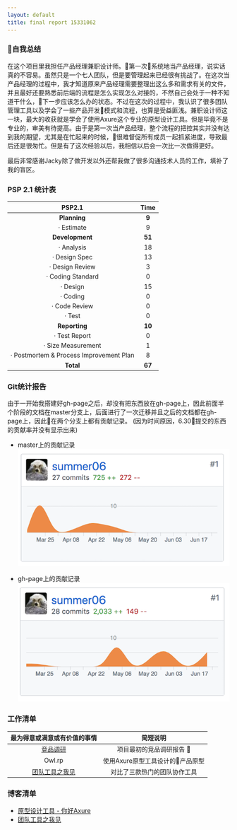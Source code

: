 ```yaml
---
layout: default
title: final report 15331062
---
```


### 自我总结

在这个项目里我担任产品经理兼职设计师。第一次系统地当产品经理，说实话真的不容易。虽然只是一个七人团队，但是要管理起来已经很有挑战了。在这次当产品经理的过程中，我才知道原来产品经理需要整理出这么多和需求有关的文件，并且最好还要熟悉前后端的流程是怎么实现怎么对接的，不然自己会处于一种不知道干什么，下一步应该怎么办的状态。不过在这次的过程中，我认识了很多团队管理工具以及学会了一些产品开发模式和流程，也算是受益匪浅。兼职设计师这一块，最大的收获就是学会了使用Axure这个专业的原型设计工具。但是毕竟不是专业的，审美有待提高。由于是第一次当产品经理，整个流程的把控其实并没有达到我的期望，尤其是在忙起来的时候，很难督促所有成员一起抓紧进度，导致最后还是很匆忙。但是有了这次经验以后，我相信以后会一次比一次做得更好。

最后非常感谢Jacky除了做开发以外还帮我做了很多沟通技术人员的工作，填补了我的盲区。

### PSP 2.1 统计表

|PSP2.1| Time |
|:--:|:--:|
|**Planning**|**9**|
|· Estimate|9|
|**Development**|**51**|
|· Analysis|18|
|· Design Spec|13|
|· Design Review|3|
|· Coding Standard|0|
|· Design|15|
|· Coding|0|
|· Code Review|0|
|· Test|0|
|**Reporting**|**10**|
|· Test Report|0|
|· Size Measurement|1|
|· Postmortem & Process Improvement Plan|8|
|**Total**|**67**|

### Git统计报告
由于一开始我搭建好gh-page之后，却没有把东西放在gh-page上，因此前面半个阶段的文档在master分支上，后面进行了一次迁移并且之后的文档都在gh-page上，因此在两个分支上都有贡献记录。
 (因为时间原因，6.30提交的东西的贡献率并没有显示出来)

- master上的贡献记录
![master](/assets/master.png)

- gh-page上的贡献记录
![gh-page](/assets/gh-page.png)

### 工作清单

|最为得意或满意或有价值的事情| 简短说明|
|:--:|:--:|
|[竞品调研](03-investigation.md)| 项目最初的竞品调研报告 |
|Owl.rp|使用Axure原型工具设计的产品原型|
|[团队工具之我见](https://summer06.github.io/2018/06/22/team_work_tool/)|对比了三款热门的团队协作工具|

### 博客清单
- [原型设计工具 - 你好Axure](https://summer06.github.io/2018/04/15/Axure_basic/)
- [团队工具之我见](https://summer06.github.io/2018/06/22/team_work_tool/)


